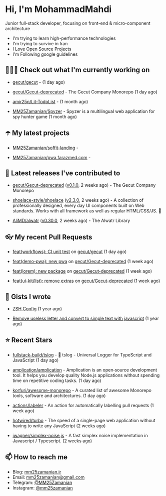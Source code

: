# Hi, I'm MohammadMahdi

Junior full-stack developer, focusing on front-end & micro-component architecture

- I'm trying to learn high-performance technologies
- I'm trying to survive in Iran
- I Love Open Source Projects
- I'm Following google guidelines

## 👨🏻‍💻 Check out what I'm currently working on



- [gecut/gecut](https://github.com/gecut/gecut) -  (1 day ago)

- [gecut/Gecut-deprecated](https://github.com/gecut/Gecut-deprecated) - The Gecut Company Monorepo (1 day ago)

- [amir25n/Lit-TodoList](https://github.com/amir25n/Lit-TodoList) -  (1 month ago)

- [MM25Zamanian/Spyzer](https://github.com/MM25Zamanian/Spyzer) - Spyzer is a multilingual web application for spy hunter game (1 month ago)

## ☂️ My latest projects



- [MM25Zamanian/soffit-landing](https://github.com/MM25Zamanian/soffit-landing) - 

- [MM25Zamanian/pwa.farazmed.com](https://github.com/MM25Zamanian/pwa.farazmed.com) - 

## 🎉 Latest releases I've contributed to



- [gecut/Gecut-deprecated](https://github.com/gecut/Gecut-deprecated) ([v0.1.0](https://github.com/gecut/Gecut-deprecated/releases/tag/v0.1.0), 2 weeks ago) - The Gecut Company Monorepo

- [shoelace-style/shoelace](https://github.com/shoelace-style/shoelace) ([v2.3.0](https://github.com/shoelace-style/shoelace/releases/tag/v2.3.0), 2 weeks ago) - A collection of professionally designed, every day UI components built on Web standards. Works with all framework as well as regular HTML/CSS/JS. 🥾

- [AliMD/alwatr](https://github.com/AliMD/alwatr) ([v0.30.0](https://github.com/AliMD/alwatr/releases/tag/v0.30.0), 2 weeks ago) - The Alwatr Library

## 👓 My recent Pull Requests



- [feat(workflows): CI unit test](https://github.com/gecut/gecut/pull/1) on [gecut/gecut](https://github.com/gecut/gecut) (1 day ago)

- [feat(demo-pwa): new pwa](https://github.com/gecut/Gecut-deprecated/pull/74) on [gecut/Gecut-deprecated](https://github.com/gecut/Gecut-deprecated) (1 week ago)

- [feat(lorem): new package](https://github.com/gecut/Gecut-deprecated/pull/73) on [gecut/Gecut-deprecated](https://github.com/gecut/Gecut-deprecated) (1 week ago)

- [feat(ui-kit/list): remove extras](https://github.com/gecut/Gecut-deprecated/pull/72) on [gecut/Gecut-deprecated](https://github.com/gecut/Gecut-deprecated) (1 week ago)

## 📓 Gists I wrote



- [ZSH Config](https://gist.github.com/fc1960135cf54fd5fae966c637455ffe) (1 year ago)

- [Remove useless letter and convert to simple text with javascript](https://gist.github.com/2249ec3b4dfe1de7693d6412beeba5a0) (1 year ago)

## ⭐ Recent Stars



- [fullstack-build/tslog](https://github.com/fullstack-build/tslog) - 📝 tslog - Universal Logger for TypeScript and JavaScript (1 day ago)

- [amplication/amplication](https://github.com/amplication/amplication) - Amplication is an open‑source development tool. It helps you develop quality Node.js applications without spending time on repetitive coding tasks. (1 day ago)

- [korfuri/awesome-monorepo](https://github.com/korfuri/awesome-monorepo) - A curated list of awesome Monorepo tools, software and architectures. (1 day ago)

- [actions/labeler](https://github.com/actions/labeler) - An action for automatically labelling pull requests (1 week ago)

- [hotwired/turbo](https://github.com/hotwired/turbo) - The speed of a single-page web application without having to write any JavaScript (2 weeks ago)

- [jwagner/simplex-noise.js](https://github.com/jwagner/simplex-noise.js) - A fast simplex noise implementation in Javascript / Typescript. (2 weeks ago)

## 📫 How to reach me

- Blog: [mm25zamanian.ir](https://mm25zamanian.ir)
- Email: [mm25zamanian@gmail.com](mailto://mm25zamanian@gmail.com)
- Telegram: [@MM25Zamanian](https://t.me/MM25Zamanian)
- Instagram: [@mm25zamanian](https://instagram.com/mm25zamanian)
